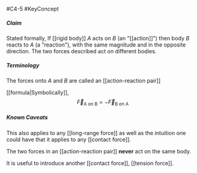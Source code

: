 #C4-5
#KeyConcept 

##### Claim
Stated formally,
If [[rigid body]] $A$ acts on $B$ (an "[[action]]") then body $B$ reacts to $A$ (a "reaction"), with the same magnitude and in the opposite direction. The two forces described act on different bodies.

##### Terminology
The forces onto $A$ and $B$ are called an [[action-reaction pair]]

[[formula|Symbolically]], $$\vec{F}_{\text{A on B}} = -\vec{F}_{\text{B on A}}$$
##### Known Caveats
This also applies to any [[long-range force]] as well as the intuition one could have that it applies to any [[contact force]].

The two forces in an [[action-reaction pair]] **never** act on the same body.

It is useful to introduce another [[contact force]], [[tension force]].